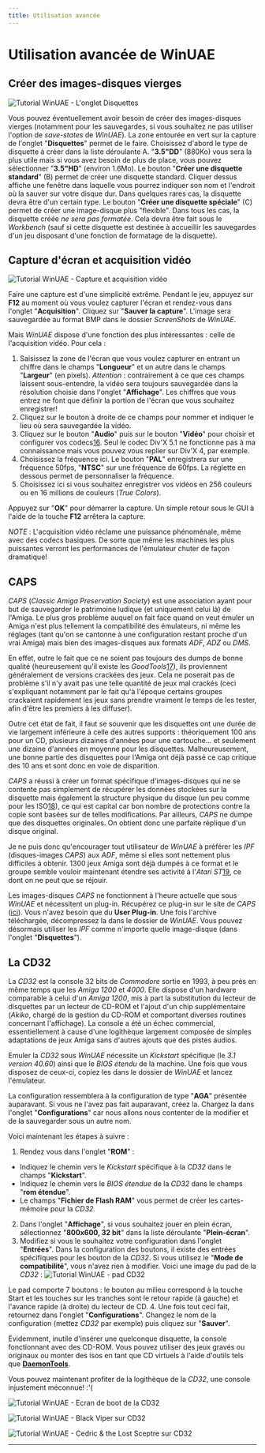 ```yaml
---
title: Utilisation avancée
---
```


# Utilisation avancée de WinUAE

## Créer des images-disques vierges
![Tutorial WinUAE - L'onglet Disquettes](/emulators/winuae/configure/floppy.png)

Vous pouvez éventuellement avoir besoin de créer
des images-disques vierges (notamment pour les sauvegardes, si vous souhaitez
ne pas utiliser l'option de _save-states_ de _WinUAE_). La zone
entourée en vert sur la capture de l'onglet "**Disquettes**"
permet de le faire.
Choisissez d'abord le type de disquette à créer dans la liste
déroulante A. "**3.5"DD**" (880Ko) vous sera
la plus utile mais si vous avez besoin de plus de place, vous pouvez sélectionner
"**3.5"HD**" (environ 1.6Mo).
Le bouton "**Créer une disquette standard**" (B)
permet de créer une disquette standard. Cliquer dessus affiche une fenêtre
dans laquelle vous pourrez indiquer son nom et l'endroit où la sauver
sur votre disque dur.
Dans quelques rares cas, la disquette devra être d'un certain type. Le
bouton "**Créer une disquette spéciale**"
(C) permet de créer une image-disque plus "flexible".
Dans tous les cas, la disquette créée _ne sera pas formatée_.
Cela devra être fait sous le _Workbench_ (sauf si cette disquette
est destinée à accueillir les sauvegardes d'un jeu disposant d'une
fonction de formatage de la disquette).

## Capture d'écran et acquisition vidéo
![Tutorial WinUAE - Capture et acquisition vidéo](/emulators/winuae/configure/acqu.png)

Faire une capture est d'une simplicité extrême.
Pendant le jeu, appuyez sur **F12** au moment où vous voulez
capturer l'écran et rendez-vous dans l'onglet "**Acquisition**".
Cliquez sur "**Sauver la capture**". L'image sera sauvegardée
au format BMP dans le dossier _ScreenShots_ de _WinUAE_.

Mais _WinUAE_ dispose d'une fonction des plus intéressantes
: celle de l'acquisition vidéo. Pour cela :

1. Saisissez la zone de l'écran que vous voulez capturer en entrant
un chiffre dans le champs "**Longueur**" et un autre
dans le champs "**Largeur**" (en pixels). _Attention_
: contrairement à ce que ces champs laissent sous-entendre, la vidéo
sera toujours sauvegardée dans la résolution choisie dans
l'onglet "**Affichage**". Les chiffres que vous entrez
ne font que définir la portion de l'écran que vous souhaitez
enregistrer!
2. Cliquez sur le bouton à droite de ce champs pour nommer et indiquer le lieu où sera sauvegardée la vidéo.
3. Cliquez sur le bouton "**Audio**" puis sur le bouton
"**Vidéo**" pour choisir et configurer vos
codecs[16](/guides/winuae_page6.htm#quote16). Seul le codec Div'X 5.1 ne fonctionne
pas à ma connaissance mais vous pouvez vous replier sur Div'X 4,
par exemple.
4. Choisissez la fréquence ici. Le bouton "**PAL**"
enregistrera sur une fréquence 50fps, "**NTSC**"
sur une fréquence de 60fps. La réglette en dessous permet
de personnaliser la fréquence.
5. Choisissez ici si vous souhaitez enregistrer vos vidéos en 256 couleurs ou en 16 millions de couleurs (_True Colors_).

Appuyez sur "**OK**" pour démarrer
la capture. Un simple retour sous le GUI à l'aide de la touche **F12**
arrêtera la capture.

_NOTE_ : L'acquisition vidéo réclame une
puissance phénoménale, même avec des codecs basiques. De
sorte que même les machines les plus puissantes verront les performances
de l'émulateur chuter de façon dramatique!

## CAPS

_CAPS_ (_Classic Amiga Preservation Society_)
est une association ayant pour but de sauvegarder le patrimoine ludique (et
uniquement celui là) de l'Amiga. Le plus gros problème auquel
on fait face quand on veut émuler un Amiga n'est plus tellement la compatibilité
des émulateurs, ni même les réglages (tant qu'on se cantonne
à une configuration restant proche d'un vrai Amiga) mais bien des images-disques
aux formats _ADF_, _ADZ_ ou _DMS_.

En effet, outre le fait que ce ne soient pas toujours des dumps
de bonne qualité (heureusement qu'il existe les _GoodTools_[17](/guides/winuae_page6.htm#quote17)),
ils proviennent généralement de versions crackées des jeux.
Cela ne poserait pas de problème s'il n'y avait pas une telle quantité
de jeux mal crackés (ceci s'expliquant notamment par le fait qu'à
l'époque certains groupes crackaient rapidement les jeux sans prendre
vraiment le temps de les tester, afin d'être les premiers à les
diffuser).

Outre cet état de fait, il faut se souvenir que les
disquettes ont une durée de vie largement inférieure à
celle des autres supports : théoriquement 100 ans pour un CD, plusieurs
dizaines d'années pour une cartouche... et seulement une dizaine d'années
en moyenne pour les disquettes. Malheureusement, une bonne partie des disquettes
pour l'Amiga ont déjà passé ce cap critique des 10 ans
et sont donc en voie de disparition.

_CAPS_ a réussi à créer un format
spécifique d'images-disques qui ne se contente pas simplement de récupérer
les données stockées sur la disquette mais également la
structure physique du disque (un peu comme pour les ISO[18](/guides/winuae_page6.htm#quote18)),
ce qui est capital car bon nombre de protections contre la copie sont basées
sur de telles modifications. Par ailleurs, _CAPS_ ne dumpe que des disquettes
originales. On obtient donc une parfaite réplique d'un disque original.

Je ne puis donc qu'encourager tout utilisateur de _WinUAE_
à préférer les _IPF_ (disques-images _CAPS_)
aux _ADF_, même si elles sont nettement plus difficiles à
obtenir. 1300 jeux Amiga sont déjà dumpés à ce format
et le groupe semble vouloir maintenant étendre ses activité à
l'_Atari ST_[19](/guides/winuae_page6.htm#quote19), ce dont on ne peut
que se réjouir.

Les images-disques _CAPS_ ne fonctionnent à l'heure
actuelle que sous _WinUAE_ et nécessitent un plug-in. Récupérez
ce plug-in sur le site de _CAPS_ ([ici](http://www.caps-project.org/download.shtml)).
Vous n'avez besoin que du **User Plug-in**. Une fois l'archive
téléchargée, décompressez la dans le dossier de
_WinUAE_. Vous pouvez désormais utiliser les _IPF_ comme
n'importe quelle image-disque (dans l'onglet "**Disquettes**").

## La CD32

La _CD32_ est la console 32 bits de _Commodore_
sortie en 1993, à peu près en même temps que les _Amiga
1200_ et _4000_. Elle dispose d'un hardware comparable à celui
d'un _Amiga 1200_, mis à part la substitution du lecteur de disquettes
par un lecteur de CD-ROM et l'ajout d'un chip supplémentaire (_Akiko_,
chargé de la gestion du CD-ROM et comportant diverses routines concernant
l'affichage). La console a été un échec commercial, essentiellement
à cause d'une logithèque largement composée de simples
adaptations de jeux Amiga sans d'autres ajouts que des pistes audios.

Emuler la _CD32_ sous _WinUAE_ nécessite
un _Kickstart_ spécifique (le _3.1 version 40.60_) ainsi
que le _BIOS étendu_ de la machine. Une fois que vous disposez
de ceux-ci, copiez les dans le dossier de _WinUAE_ et lancez l'émulateur.

La configuration ressemblera à la configuration de type
"**AGA**" présentée auparavant. Si vous
ne l'avez pas fait auparavant, créez la. Chargez la dans l'onglet "**Configurations**"
car nous allons nous contenter de la modifier et de la sauvegarder sous un autre
nom.

Voici maintenant les étapes à suivre :

1. Rendez vous dans l'onglet "**ROM**" :
  * Indiquez le chemin vers le _Kickstart_ spécifique à la _CD32_ dans le champs "**Kickstart**".
  * Indiquez le chemin vers le _BIOS étendue_ de la _CD32_ dans le champs "**rom étendue**".
  * Le champs "**Fichier de Flash RAM**" vous permet de créer les cartes-mémoire pour la _CD32\._
2. Dans l'onglet "**Affichage**", si vous souhaitez
jouer en plein écran, sélectionnez "**800x600,
32 bit**" dans la liste déroulante "**Plein-écran**".
3. Modifiez si vous le souhaitez votre configuration dans l'onglet "**Entrées**".
Dans la configuration des boutons, il existe des entrées spécifiques
pour les bouton de la _CD32_. Si vous utilisez le "**Mode
de compatibilité**", vous n'avez rien à modifier.
Voici une image du pad de la _CD32_ :
![Tutorial WinUAE - pad CD32](/emulators/winuae/configure/cd32pad.png)

Le pad comporte 7 boutons : le bouton au milieu correspond à la touche
Start et les touches sur les tranches sont le retour rapide (à gauche)
et l'avance rapide (à droite) du lecteur de CD.
4. Une fois tout ceci fait, retournez dans l'onglet "**Configurations**".
Changez le nom de la configuration (mettez _CD32_ par exemple) puis
cliquez sur "**Sauver**".

Evidemment, inutile d'insérer une quelconque disquette,
la console fonctionnant avec des CD-ROM. Vous pouvez utiliser des jeux gravés
ou originaux ou monter des isos en tant que CD virtuels à l'aide d'outils
tels que **[DaemonTools](http://www.daemon-tools.cc/portal/index.php)**.

Vous pouvez maintenant profiter de la logithèque de
la _CD32_, une console injustement méconnue! :'(

![Tutorial WinUAE - Ecran de boot de la CD32](/emulators/winuae/configure/cd32.png "L'écran de boot de la CD32")

![Tutorial WinUAE - Black Viper sur CD32](/emulators/winuae/configure/bvip.jpg "Black Viper")

![Tutorial WinUAE - Cedric & the Lost Sceptre sur CD32](/emulators/winuae/configure/ced.jpg "Cedric & the Lost Sceptre")

---
